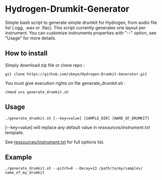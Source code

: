 Hydrogen-Drumkit-Generator
==========================

Simple bash script to generate simple drumkit for Hydrogen, from audio file list (.ogg, .wav or .flac).
This script currently generates one layout per instrument.
You can customize instruments properties with "--" option, see "Usage" for more details.

How to install
--------------------
Simply download zip file or clone repo :

    git clone https://github.com/sboye/Hydrogen-Drumkit-Generator.git

You must give execution rights on file generate_drumkit.sh :

    chmod u+x generate_drumkit.sh

Usage
----------------------
    ./generate_drumkit.sh [--key=value] [SAMPLE_DIR] [NAME_OF_DRUMKIT]

[--key=value] will replace any default value in _ressources/instrument.txt_ template.

See
[ressources/instrument.txt](https://github.com/sboye/Hydrogen-Drumkit-Generator/blob/master/ressources/instrument.txt) for full options list.

Example
------------------------
    ./generate_drumkit.sh --pitch=8 --Decay=13 /path/to/my/samples/ name_of_my_drumkit


